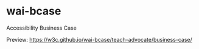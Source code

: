 # wai-bcase
Accessibility Business Case

Preview: https://w3c.github.io/wai-bcase/teach-advocate/business-case/

